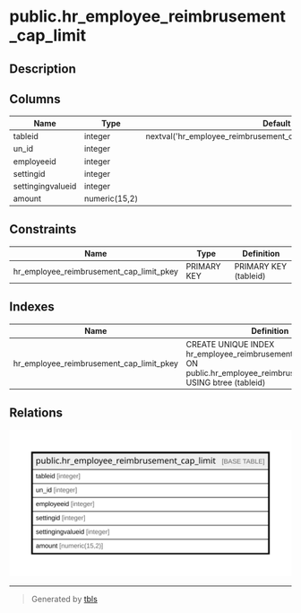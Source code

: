 # public.hr_employee_reimbrusement_cap_limit

## Description

## Columns

| Name | Type | Default | Nullable | Children | Parents | Comment |
| ---- | ---- | ------- | -------- | -------- | ------- | ------- |
| tableid | integer | nextval('hr_employee_reimbrusement_cap_limit_tableid_seq'::regclass) | false |  |  |  |
| un_id | integer |  | true |  |  |  |
| employeeid | integer |  | true |  |  |  |
| settingid | integer |  | true |  |  |  |
| settingingvalueid | integer |  | true |  |  |  |
| amount | numeric(15,2) |  | true |  |  |  |

## Constraints

| Name | Type | Definition |
| ---- | ---- | ---------- |
| hr_employee_reimbrusement_cap_limit_pkey | PRIMARY KEY | PRIMARY KEY (tableid) |

## Indexes

| Name | Definition |
| ---- | ---------- |
| hr_employee_reimbrusement_cap_limit_pkey | CREATE UNIQUE INDEX hr_employee_reimbrusement_cap_limit_pkey ON public.hr_employee_reimbrusement_cap_limit USING btree (tableid) |

## Relations

![er](public.hr_employee_reimbrusement_cap_limit.svg)

---

> Generated by [tbls](https://github.com/k1LoW/tbls)
